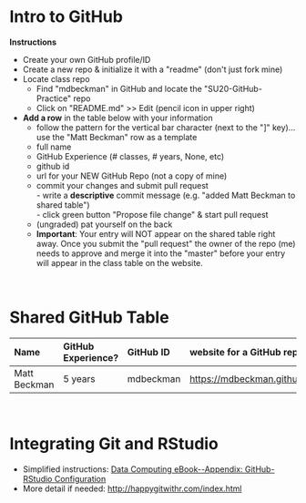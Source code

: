 
# Intro to GitHub

**Instructions**

- Create your own GitHub profile/ID   
- Create a new repo & initialize it with a "readme" (don't just fork mine)
- Locate class repo
    - Find "mdbeckman" in GitHub and locate the "SU20-GitHub-Practice" repo
    - Click on "README.md" >> Edit (pencil icon in upper right)
- **Add a row** in the table below with your information 
    - follow the pattern for the vertical bar character (next to the "]" key)... use the "Matt Beckman" row as a template
    - full name  
    - GitHub Experience (# classes, # years, None, etc)
    - github id  
    - url for your NEW GitHub Repo (not a copy of mine)
    - commit your changes and submit pull request   
            - write a **descriptive** commit message (e.g. "added Matt Beckman to shared table")  
            - click green button "Propose file change" & start pull request  
    - (ungraded) pat yourself on the back
    - **Important**: Your entry will NOT appear on the shared table right away.  Once you submit the "pull request" the owner of the repo (me) needs to approve and merge it into the "master" before your entry will appear in the class table on the website. 

<br>

# Shared GitHub Table 

| Name              | GitHub Experience?  | GitHub ID            | website for a GitHub repo         |  
|:------------------|:--------------------|:---------------------|:----------------------------------|  
| Matt Beckman      | 5 years             | mdbeckman            | <https://mdbeckman.github.io/>    |  


<br>

# Integrating Git and RStudio

- Simplified instructions: [Data Computing eBook--Appendix: GitHub-RStudio Configuration](https://dtkaplan.github.io/DataComputingEbook/appendix-github-rstudio-configuration.html#appendix-github-rstudio-configuration)  
- More detail if needed: <http://happygitwithr.com/index.html>
